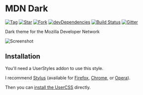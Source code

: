 # MDN Dark

[![Tag](https://img.shields.io/github/tag/AfroThundr3007730/MDN-Dark.svg?label=tag)](https://github.com/AfroThundr3007730/MDN-Dark/tags)
[![Star](https://github-svg-buttons.herokuapp.com/star.svg?user=AfroThundr3007730&repo=MDN-Dark&style=flat&background=007ec6)](https://github.com/AfroThundr3007730/MDN-Dark/stargazers)
[![Fork](https://github-svg-buttons.herokuapp.com/fork.svg?user=AfroThundr3007730&repo=MDN-Dark&style=flat&background=007ec6)](https://github.com/AfroThundr3007730/MDN-Dark/fork)
[![devDependencies](https://img.shields.io/david/dev/AfroThundr3007730/MDN-Dark.svg?label=%20devDependencies%20)](https://david-dm.org/AfroThundr3007730/MDN-Dark?type=dev)
[![Build Status](https://travis-ci.com/AfroThundr3007730/MDN-Dark.svg?branch=master)](https://travis-ci.com/AfroThundr3007730/MDN-Dark)
[![Gitter](https://img.shields.io/gitter/room/AfroThundr3007730/MDN-Dark.js.svg?maxAge=2592000)](https://gitter.im/StylishThemes/Lobby)

Dark theme for the Mozilla Developer Network

![Screenshot](https://i.imgur.com/UFMecPX.png)

## Installation

You'll need a UserStyles addon to use this style.

I recommend [Stylus][1] (available for [Firefox][2], [Chrome][3], or [Opera][4]).

Then you can [install the UserCSS][5] directly.

[1]: https://add0n.com/stylus.html
[2]: https://addons.mozilla.org/en-US/firefox/addon/styl-us/
[3]: https://chrome.google.com/webstore/detail/stylus/clngdbkpkpeebahjckkjfobafhncgmne
[4]: https://addons.opera.com/en/extensions/details/stylus/
[5]: https://github.com/AfroThundr3007730/MDN-Dark/raw/master/mdn-dark.user.css
